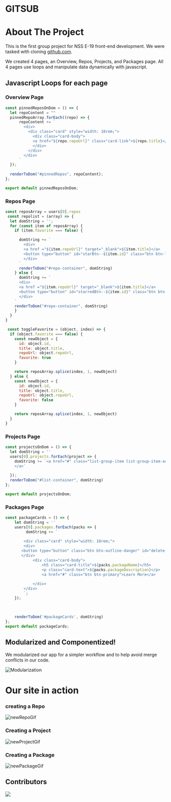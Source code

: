 # GITSUB

# About The Project
   This is the first group project for NSS E-19 front-end development. We were tasked with cloning [github.com](https://github.com/).
   
   We created 4 pages, an Overview, Repos, Projects, and Packages page. All 4 pages use loops and manipulate data dynamically with javascript.

## Javascript Loops for each page

### Overview Page
```javascript
const pinnedReposOnDom = () => {
  let repoContent = ""
  pinnedRepoArray.forEach((repo) => {
      repoContent += `
        <div>
          <div class="card" style="width: 18rem;">
            <div class="card-body">
            <a href="${repo.repoUrl}" class="card-link">${repo.title}</a>
            </div>
          </div>
        </div>
      `
  });
  
  renderToDom("#pinnedRepos", repoContent);
};

export default pinnedReposOnDom;
```

### Repos Page

```javascript
const reposArray = users[0].repos
 const repolist = (array) => {
  let domString = '';
  for (const item of reposArray) {
    if (item.favorite === false) {

      domString += `
        <div>
        <a href ="${item.repoUrl}" target="_blank">${item.title}</a>
        <button type="button" id="starBtn--${item.id}" class="btn btn-light">☆ Star</button>
        </div>
      `
      renderToDom("#repo-container", domString)
    } else {
      domString += `
      <div>
      <a href ="${item.repoUrl}" target="_blank">${item.title}</a>
      <button type="button" id="starredBtn--${item.id}" class="btn btn-light">Starred</button>
      </div>
    `
    renderToDom("#repo-container", domString)
    }
  }
}

 const toggleFavorite = (object, index) => {
  if (object.favorite === false) {
    const newObject = {
      id: object.id,
      title: object.title,
      repoUrl: object.repoUrl,
      favorite: true
    }

    return reposArray.splice(index, 1, newObject)
  } else {
    const newObject = {
      id: object.id,
      title: object.title,
      repoUrl: object.repoUrl,
      favorite: false
    }

    return reposArray.splice(index, 1, newObject)
  }
}
```

### Projects Page
```javascript
const projectsOnDom = () => {
  let domString = ''
  users[0].projects.forEach(project => {
    domString += `<a href="#" class="list-group-item list-group-item-action"><h3>${project.projectName}</h3><a href="${project.projectUrl}" target=>${project.projectUrl}</a> <button type="button" class="btn btn-danger btn-sm" id="delete--${project.projectName}">Delete</button>
    </a>` 
    
  });
  renderToDom("#list-container", domString)
};

export default projectsOnDom;
```

### Packages Page
```javascript
const packageCards = () => {
    let domString = ''
    users[0].packages.forEach(packs => { 
         domString += `
    
        <div class="card" style="width: 18rem;">
        <div>
       <button type="button" class="btn btn-outline-danger" id="delete--${packs.packageDescription}">X</button>
       </div>
            <div class="card-body">
                <h5 class="card-title">${packs.packageName}</h5>
                <p class="card-text">${packs.packageDescription}</p>
                <a href="#" class="btn btn-primary">Learn More</a>
                
            </div>
        </div>
        `;
    });
       
     
    
    renderToDom('#packageCards', domString)
};
export default packageCards;
```

## Modularized and Componentized!
   We modularized our app for a simpler workflow and to help avoid merge conflicts in our code.

![Modularization](/Assets/Images/modular.png)

# Our site in action
### creating a Repo
![newRepoGif](/Assets/Images/New%20Repo%20GIf.gif)

### Creating a Project
![newProjectGif](/Assets/Images/newProjectGif.gif)

### Creating a Package
![newPackageGif](/Assets/Images/newPackageGif.gif)

## Contributors

<a href="https://github.com/nss-evening-cohort-19/gitsub-retro-bandits/graphs/contributors">
  <img src="https://contrib.rocks/image?repo=nss-evening-cohort-19/gitsub-retro-bandits" />
</a>
